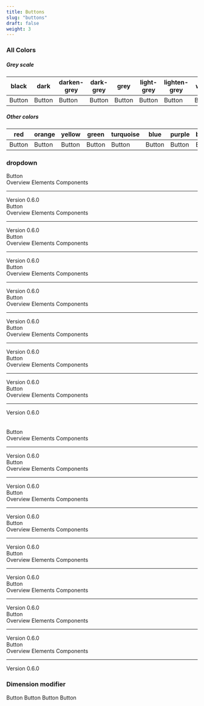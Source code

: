 ```yaml
---
title: Buttons
slug: "buttons"
draft: false
weight: 3
---
```



<section>
  <h3>All Colors</h3>

  <h5>Grey scale</h5>
  <table class="table">
    <thead>
      <tr>
        <th class="t--small">black</th>
        <th class="t--small">dark</th>
        <th class="t--small">darken-grey</th>
        <th class="t--small">dark-grey</th>
        <th class="t--small">grey</th>
        <th class="t--small">light-grey</th>
        <th class="t--small">lighten-grey</th>
        <th class="t--small">white</th>
      </tr>
    </thead>
    <tbody>
      <tr>
        <td data-title="black"><a class="button--black">Button</a></td>
        <td data-title="dark"><a class="button--dark">Button</a></td>
        <td data-title="darken"><a class="button--darken-grey">Button</a></td>
        <td data-title="dark"><a class="button--dark-grey">Button</a></td>
        <td data-title="grey"><a class="button--grey">Button</a></td>
        <td data-title="light"><a class="button--light-grey">Button</a></td>
        <td data-title="lighten"><a class="button--lighten-grey">Button</a></td>
        <td data-title="white"><a class="button--white">Button</a></td>
      </tr>
    </tbody>
  </table>
</section>

<section>
  <h5>Other colors</h5>
  <table class="table">
    <thead>
      <tr>
        <th class="t--small">red</th>
        <th class="t--small">orange</th>
        <th class="t--small">yellow</th>
        <th class="t--small">green</th>
        <th class="t--small">turquoise</th>
        <th class="t--small">blue</th>
        <th class="t--small">purple</th>
        <th class="t--small">brown</th>
      </tr>
    </thead>
    <tbody>
      <tr>
        <td data-title="red"><a class="button--red">Button</a></td>
        <td data-title="orange"><a class="button--orange">Button</a></td>
        <td data-title="yellow"><a class="button--yellow">Button</a></td>
        <td data-title="green"><a class="button--green">Button</a></td>
        <td data-title="turquoise"><a class="button--turquoise">Button</a></td>
        <td data-title="blue"><a class="button--blue">Button</a></td>
        <td data-title="purple"><a class="button--purple">Button</a></td>
        <td data-title="brown"><a class="button--brown">Button</a></td>
      </tr>
    </tbody>
  </table>
</section>

<section>
  <h3>dropdown</h3>
  <div class="dropdown">
    <a class="dropdown__item--active button button--black">Button</a>
    <div class="dropdown__menu">
      <a class="dropdown__menu-item">Overview</a>
      <a class="dropdown__menu-item">Elements</a>
      <a class="dropdown__menu-item">Components</a>
      <hr class="dropdown__menu__divider">
      <a class="dropdown__menu-item">Version 0.6.0</a>
    </div>
  </div>
  <div class="dropdown">
    <a class="dropdown__item--active button button--dark">Button</a>
    <div class="dropdown__menu">
      <a class="dropdown__menu-item">Overview</a>
      <a class="dropdown__menu-item">Elements</a>
      <a class="dropdown__menu-item">Components</a>
      <hr class="dropdown__menu__divider">
      <a class="dropdown__menu-item">Version 0.6.0</a>
    </div>
  </div>
  <div class="dropdown">
    <a class="dropdown__item--active button button--darken-grey">Button</a>
    <div class="dropdown__menu">
      <a class="dropdown__menu-item">Overview</a>
      <a class="dropdown__menu-item">Elements</a>
      <a class="dropdown__menu-item">Components</a>
      <hr class="dropdown__menu__divider">
      <a class="dropdown__menu-item">Version 0.6.0</a>
    </div>
  </div>
  <div class="dropdown">
    <a class="dropdown__item--active button button--dark-grey">Button</a>
    <div class="dropdown__menu">
      <a class="dropdown__menu-item">Overview</a>
      <a class="dropdown__menu-item">Elements</a>
      <a class="dropdown__menu-item">Components</a>
      <hr class="dropdown__menu__divider">
      <a class="dropdown__menu-item">Version 0.6.0</a>
    </div>
  </div>
  <div class="dropdown">
    <a class="dropdown__item--active button button--grey">Button</a>
    <div class="dropdown__menu">
      <a class="dropdown__menu-item">Overview</a>
      <a class="dropdown__menu-item">Elements</a>
      <a class="dropdown__menu-item">Components</a>
      <hr class="dropdown__menu__divider">
      <a class="dropdown__menu-item">Version 0.6.0</a>
    </div>
  </div>
  <div class="dropdown">
    <a class="dropdown__item--active button button--light-grey">Button</a>
    <div class="dropdown__menu">
      <a class="dropdown__menu-item">Overview</a>
      <a class="dropdown__menu-item">Elements</a>
      <a class="dropdown__menu-item">Components</a>
      <hr class="dropdown__menu__divider">
      <a class="dropdown__menu-item">Version 0.6.0</a>
    </div>
  </div>
  <div class="dropdown">
    <a class="dropdown__item--active button button--lighten-grey">Button</a>
    <div class="dropdown__menu">
      <a class="dropdown__menu-item">Overview</a>
      <a class="dropdown__menu-item">Elements</a>
      <a class="dropdown__menu-item">Components</a>
      <hr class="dropdown__menu__divider">
      <a class="dropdown__menu-item">Version 0.6.0</a>
    </div>
  </div>
  <div class="dropdown">
    <a class="dropdown__item--active button button--white">Button</a>
    <div class="dropdown__menu">
      <a class="dropdown__menu-item">Overview</a>
      <a class="dropdown__menu-item">Elements</a>
      <a class="dropdown__menu-item">Components</a>
      <hr class="dropdown__menu__divider">
      <a class="dropdown__menu-item">Version 0.6.0</a>
    </div>
  </div>
  <br />
  <br />
  <div class="dropdown">
    <a class="dropdown__item--active button button--red">Button</a>
    <div class="dropdown__menu">
      <a class="dropdown__menu-item">Overview</a>
      <a class="dropdown__menu-item">Elements</a>
      <a class="dropdown__menu-item">Components</a>
      <hr class="dropdown__menu__divider">
      <a class="dropdown__menu-item">Version 0.6.0</a>
    </div>
  </div>
  <div class="dropdown">
    <a class="dropdown__item--active button button--orange">Button</a>
    <div class="dropdown__menu">
      <a class="dropdown__menu-item">Overview</a>
      <a class="dropdown__menu-item">Elements</a>
      <a class="dropdown__menu-item">Components</a>
      <hr class="dropdown__menu__divider">
      <a class="dropdown__menu-item">Version 0.6.0</a>
    </div>
  </div>
  <div class="dropdown">
    <a class="dropdown__item--active button button--yellow">Button</a>
    <div class="dropdown__menu">
      <a class="dropdown__menu-item">Overview</a>
      <a class="dropdown__menu-item">Elements</a>
      <a class="dropdown__menu-item">Components</a>
      <hr class="dropdown__menu__divider">
      <a class="dropdown__menu-item">Version 0.6.0</a>
    </div>
  </div>
  <div class="dropdown">
    <a class="dropdown__item--active button button--green">Button</a>
    <div class="dropdown__menu">
      <a class="dropdown__menu-item">Overview</a>
      <a class="dropdown__menu-item">Elements</a>
      <a class="dropdown__menu-item">Components</a>
      <hr class="dropdown__menu__divider">
      <a class="dropdown__menu-item">Version 0.6.0</a>
    </div>
  </div>
  <div class="dropdown">
    <a class="dropdown__item--active button button--turquoise">Button</a>
    <div class="dropdown__menu">
      <a class="dropdown__menu-item">Overview</a>
      <a class="dropdown__menu-item">Elements</a>
      <a class="dropdown__menu-item">Components</a>
      <hr class="dropdown__menu__divider">
      <a class="dropdown__menu-item">Version 0.6.0</a>
    </div>
  </div>
  <div class="dropdown">
    <a class="dropdown__item--active button button--blue">Button</a>
    <div class="dropdown__menu">
      <a class="dropdown__menu-item">Overview</a>
      <a class="dropdown__menu-item">Elements</a>
      <a class="dropdown__menu-item">Components</a>
      <hr class="dropdown__menu__divider">
      <a class="dropdown__menu-item">Version 0.6.0</a>
    </div>
  </div>
  <div class="dropdown">
    <a class="dropdown__item--active button button--purple">Button</a>
    <div class="dropdown__menu">
      <a class="dropdown__menu-item">Overview</a>
      <a class="dropdown__menu-item">Elements</a>
      <a class="dropdown__menu-item">Components</a>
      <hr class="dropdown__menu__divider">
      <a class="dropdown__menu-item">Version 0.6.0</a>
    </div>
  </div>
  <div class="dropdown">
    <a class="dropdown__item--active button button--brown">Button</a>
    <div class="dropdown__menu">
      <a class="dropdown__menu-item">Overview</a>
      <a class="dropdown__menu-item">Elements</a>
      <a class="dropdown__menu-item">Components</a>
      <hr class="dropdown__menu__divider">
      <a class="dropdown__menu-item">Version 0.6.0</a>
    </div>
  </div>
</section>


<section>
  <h3>Dimension modifier</h3>
  <a class="button--red button--small">Button</a>
  <a class="button--orange">Button</a>
  <a class="button--yellow button--medium">Button</a>
  <a class="button--green button--large">Button</a>
</p>
</section>

